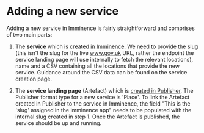 # Adding a new service

Adding a new service in Imminence is fairly straightforward and comprises of
two main parts:

1) The **service** which is [created in Imminence]. We need to provide the slug
(this isn't the slug for the live www.gov.uk URL, rather the endpoint the
service landing page will use internally to fetch the relevant locations), name
and a CSV containing all the locations that provide the new service. Guidance
around the CSV data can be found on the service creation page.

2) The **service landing page** (Artefact) which is [created in Publisher]. The
Publisher format type for a new service is 'Place'. To link the Artefact
created in Publisher to the service in Imminence, the field "This is the 'slug'
assigned in the imminence app" needs to be populated with the internal slug
created in step 1. Once the Artefact is published, the service should be up and
running.

[created in Imminence]: https://imminence.integration.publishing.service.gov.uk/admin/services/new
[created in Publisher]: https://publisher.integration.publishing.service.gov.uk/artefacts/new
